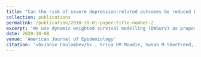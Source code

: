 ```yaml
---
title: "Can the risk of severe depression-related outcomes be reduced by tailoring the antidepressant therapy to patient characteristics?"
collection: publications
permalink: /publication/2010-10-01-paper-title-number-2
excerpt: 'We use dynamic weighted survival modelling (DWSurv) as proposed by Simoneau et al. (2020) to develop an optimal adaptive treatment strategy for choosing between two commonly used antidepressant drugs in patients with depression.'
date: 2020-10-08
venue: 'American Journal of Epidemiology'
citation: '<b>Janie Coulombe</b> , Erica EM Moodie, Susan M Shortreed, and Christel Renoux. (2020). &quot; Can the risk of severe depression-related outcomes be reduced by tailoring the antidepressant therapy to patient characteristics? .&quot; <i> American Journal of Epidemiology</i>. Forthcoming.'
---
```

